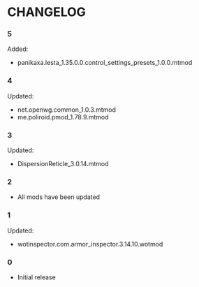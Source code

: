# CHANGELOG

### 5

Added:
- panikaxa.lesta_1.35.0.0.сontrol_settings_presets_1.0.0.mtmod

### 4

Updated:
- net.openwg.common_1.0.3.mtmod
- me.poliroid.pmod_1.78.9.mtmod

### 3

Updated:
- DispersionReticle_3.0.14.mtmod

### 2

- All mods have been updated

### 1

Updated:
- wotinspector.com.armor_inspector.3.14.10.wotmod

### 0

- Initial release
